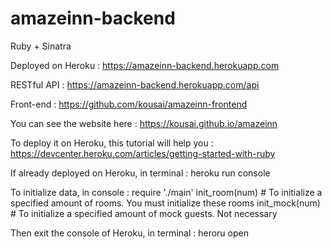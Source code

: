 # amazeinn-backend

Ruby + Sinatra

Deployed on Heroku :
  https://amazeinn-backend.herokuapp.com

RESTful API :
  https://amazeinn-backend.herokuapp.com/api

Front-end :
  https://github.com/kousai/amazeinn-frontend

You can see the website here :
  https://kousai.github.io/amazeinn

To deploy it on Heroku, this tutorial will help you :
  https://devcenter.heroku.com/articles/getting-started-with-ruby

If already deployed on Heroku, in terminal :
  heroku run console

To initialize data, in console :
  require './main'
  init_room(num) # To initialize a specified amount of rooms. You must initialize these rooms 
  init_mock(num) # To initialize a specified amount of mock guests. Not necessary

Then exit the console of Heroku, in terminal :
  heroru open
